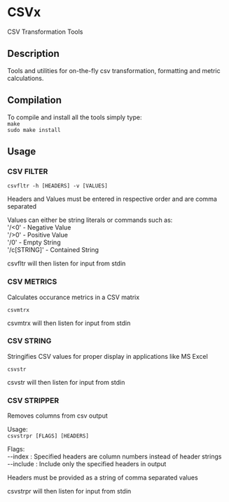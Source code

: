 # CSVx
CSV Transformation Tools

## Description
Tools and utilities for on-the-fly csv transformation, formatting and metric calculations.

## Compilation
To compile and install all the tools simply type:  
`make`  
`sudo make install`

## Usage

### CSV FILTER
`csvfltr -h [HEADERS] -v [VALUES]`	
	
Headers and Values must be entered in respective order and are comma separated	
	
Values can either be string literals or commands such as:	
        '/<0'             - Negative Value	
        '/>0'             - Positive Value	
        '/0'              - Empty String	
        '/c[STRING]'      - Contained String	
		
csvfltr will then listen for input from stdin	

### CSV METRICS
Calculates occurance metrics in a CSV matrix	

`csvmtrx`	

csvmtrx will then listen for input from stdin	

### CSV STRING
Stringifies CSV values for proper display in applications like MS Excel	

`csvstr`	

csvstr will then listen for input from stdin	

### CSV STRIPPER
Removes columns from csv output	

Usage:	
`csvstrpr [FLAGS] [HEADERS]`	

Flags:	
--index   : Specified headers are column numbers instead of header strings	
--include : Include only the specified headers in output	

Headers must be provided as a string of comma separated values	

csvstrpr will then listen for input from stdin	